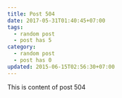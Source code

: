 ```yaml
---
title: Post 504
date: 2017-05-31T01:40:45+07:00
tags:
  - random post
  - post has 5
category:
  - random post
  - post has 0
updated: 2015-06-15T02:56:30+07:00
---
```

This is content of post 504